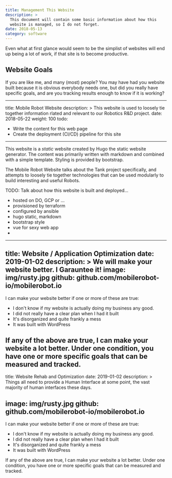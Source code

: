 ```yaml
---
title: Management This Website
description: >
  This document will contain some basic information about how this
  website is managed, so I do not forget.
date: 2018-05-13
category: software
---
```


Even what at first glance would seem to be the simplist of websites
will end up being a lot of work, if that site is to become
productive.  
<!--more-->

## Website Goals

If you are like me, and many (most) people? You may have had you
website built because it is obvious everybody needs one, but did you
really have specific goals, and are you tracking results enough to
know if it is working?

---
title: Mobile Robot Website
description: >
  This website is used to loosely tie together information rlated and
  relevant to our Robotics R&D project.
date: 2018-05-22
weight: 100
todo:
  - Write the content for this web page
  - Create the deployment (CI/CD) pipeline for this site
---

This website is a _static_ website created by Hugo the static website
generator.  The content was primarily written with markdown and
combined with a simple template.  Styling is provided by bootstrap.
<!--more-->

The Mobile Robot Website talks about the Tank project specifically,
and attempts to loosely tie together technologies that can be used
modularly to build interesting and useful Robots.

TODO: Talk about how this website is built and deployed...

- hosted on DO, GCP or ... 
- provisioned by terraform
- configured by ansible 
- hugo static, markdown
- bootstrap style
- vue for sexy web app
-

---
title: Website / Application Optimization
date: 2019-01-02
description: >
  We will make your website better.  I Garauntee it!
image: img/rusty.jpg
github: github.com/mobilerobot-io/mobilerobot.io
---

I can make your website better if one or more of these are true:

- I don't know if my website is actually doing my business any good.
- I did not really have a clear plan when I had it built
- It's disorganized and quite frankly a mess
- It was built with WordPress

If any of the above are true, I can make your website a lot better.
Under one condition, you have one or more specific goals that can be
measured and tracked.
---
title: Website Rehab and Optimization
date: 2019-01-02
description: >
  Things all need to provide a Human Interface at some point, the vast
  majority of human interfaces these days.

image: img/rusty.jpg
github: github.com/mobilerobot-io/mobilerobot.io
---

I can make your website better if one or more of these are true:

- I don't know if my website is actually doing my business any good.
- I did not really have a clear plan when I had it built
- It's disorganized and quite frankly a mess
- It was built with WordPress

If any of the above are true, I can make your website a lot better.
Under one condition, you have one or more specific goals that can be
measured and tracked.
